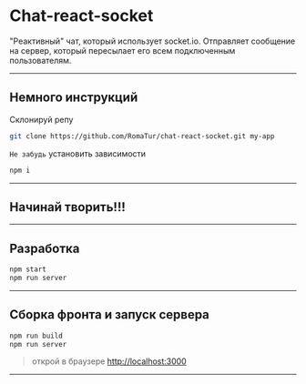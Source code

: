 # Chat-react-socket

"Реактивный" чат, который использует socket.io.
Отправляет сообщение на сервер, который пересылает его всем подключенным пользователям. 

---

## Немного инструкций

Склонируй репу

``` bash
git clone https://github.com/RomaTur/chat-react-socket.git my-app
```

`Не забудь` установить зависимости

``` bash
npm i
```

---

## **Начинай творить!!!**

---

## Разработка

``` bash
npm start
npm run server
```

---

## Сборка фронта и запуск сервера

``` bash
npm run build
npm run server
```

> открой в браузере [http://localhost:3000](http://localhost:3000)

---